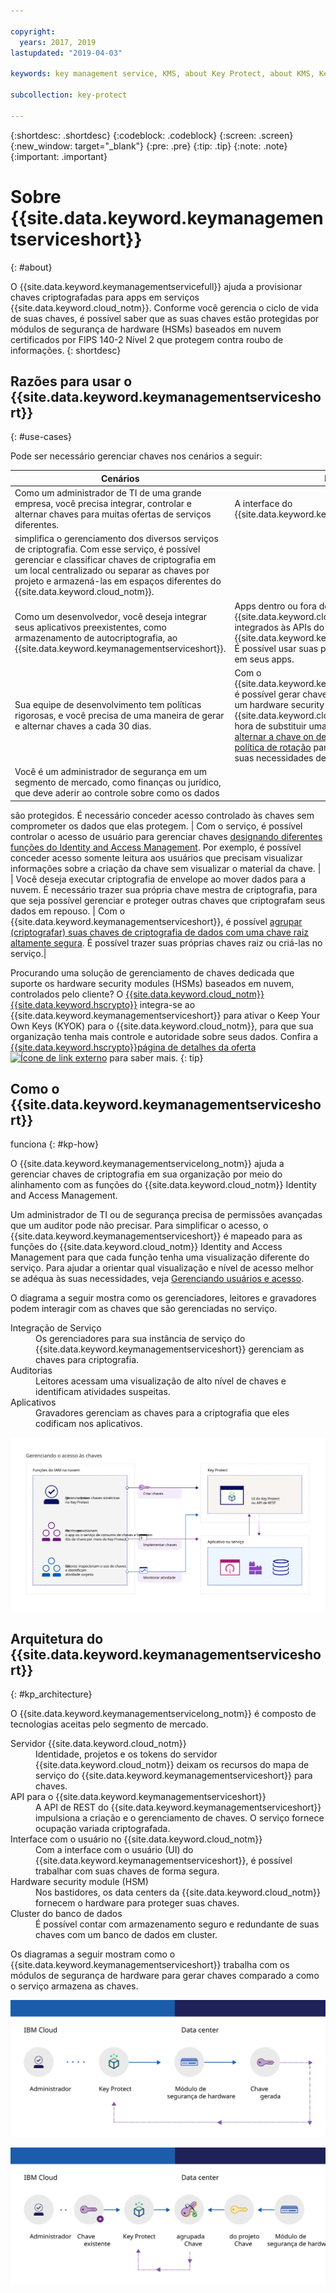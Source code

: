 ```yaml
---

copyright:
  years: 2017, 2019
lastupdated: "2019-04-03"

keywords: key management service, KMS, about Key Protect, about KMS, Key Protect use cases, KMS use cases

subcollection: key-protect

---
```


{:shortdesc: .shortdesc}
{:codeblock: .codeblock}
{:screen: .screen}
{:new_window: target="_blank"}
{:pre: .pre}
{:tip: .tip}
{:note: .note}
{:important: .important}

# Sobre {{site.data.keyword.keymanagementserviceshort}}
{: #about}

O {{site.data.keyword.keymanagementservicefull}} ajuda a provisionar chaves criptografadas para apps em serviços {{site.data.keyword.cloud_notm}}. Conforme você gerencia o ciclo de vida de suas chaves, é possível saber que as suas chaves estão protegidas por módulos de segurança de hardware (HSMs) baseados em nuvem certificados por FIPS 140-2 Nível 2 que protegem contra roubo de
informações.
{: shortdesc}

## Razões para usar o {{site.data.keyword.keymanagementserviceshort}}
{: #use-cases}

Pode ser necessário gerenciar chaves nos cenários a seguir:

| Cenários | Razões|
| --- | ---- |
| Como um administrador de TI de uma grande empresa, você precisa integrar, controlar e alternar chaves para muitas ofertas de serviços diferentes. | A interface do {{site.data.keyword.keymanagementserviceshort}}
simplifica o gerenciamento dos diversos serviços de criptografia. Com esse serviço, é possível gerenciar e classificar chaves de criptografia em um local centralizado ou separar as chaves por projeto e armazená-las em espaços diferentes do {{site.data.keyword.cloud_notm}}. |
| Como um desenvolvedor, você deseja integrar seus aplicativos preexistentes, como armazenamento de autocriptografia, ao {{site.data.keyword.keymanagementserviceshort}}. | Apps dentro ou fora do {{site.data.keyword.cloud_notm}} podem ser integrados às APIs do {{site.data.keyword.keymanagementserviceshort}}. É possível usar suas próprias chaves existentes em seus apps. |
| Sua equipe de desenvolvimento tem políticas rigorosas, e você precisa de uma maneira de gerar e alternar chaves a cada 30 dias. | Com o {{site.data.keyword.keymanagementserviceshort}}, é possível gerar chaves rapidamente por meio de um hardware security module (HSM) do {{site.data.keyword.cloud_notm}}. Quando for a hora de substituir uma chave, será possível [alternar a chave on demand](/docs/services/key-protect?topic=key-protect-rotate-keys) ou [configurar uma política de rotação](/docs/services/key-protect?topic=key-protect-set-rotation-policy) para que a chave atenda às suas necessidades de segurança em andamento. |
| Você é um administrador de segurança em um segmento de mercado, como finanças ou jurídico, que deve aderir ao controle sobre como os dados
são protegidos. É necessário conceder acesso controlado às chaves sem comprometer os dados
que elas protegem. | Com o serviço, é possível controlar o acesso de usuário para gerenciar chaves [designando diferentes funções do Identity and Access Management](/docs/services/key-protect?topic=key-protect-manage-access#roles). Por exemplo, é possível conceder acesso somente leitura aos usuários
que precisam visualizar informações sobre a criação da chave sem visualizar o material da chave. |
| Você deseja executar criptografia de envelope ao mover dados para a nuvem. É necessário trazer sua própria chave mestra de criptografia, para que seja possível gerenciar e proteger outras chaves que criptografam seus dados em repouso. | Com o {{site.data.keyword.keymanagementserviceshort}}, é possível [agrupar (criptografar) suas chaves de criptografia de dados com uma chave raiz altamente segura](/docs/services/key-protect?topic=key-protect-envelope-encryption). É possível trazer suas próprias chaves raiz ou criá-las no serviço.|

Procurando uma solução de gerenciamento de chaves dedicada que suporte os hardware security modules (HSMs) baseados em nuvem, controlados pelo cliente? O [{{site.data.keyword.cloud_notm}} {{site.data.keyword.hscrypto}}](/docs/services/hs-crypto?topic=hs-crypto-get-started) integra-se ao {{site.data.keyword.keymanagementserviceshort}} para ativar o Keep Your Own Keys (KYOK) para o {{site.data.keyword.cloud_notm}}, para que sua organização tenha mais controle e autoridade sobre seus dados. Confira a [{{site.data.keyword.hscrypto}}página de detalhes da oferta ![Ícone de link externo](../../icons/launch-glyph.svg "Ícone de link externo")](https://{DomainName}/catalog/services/hyper-protect-crypto-services) para saber mais.
{: tip}

## Como o {{site.data.keyword.keymanagementserviceshort}}
funciona
{: #kp-how}

O {{site.data.keyword.keymanagementservicelong_notm}} ajuda a gerenciar chaves de criptografia em sua organização por meio do alinhamento com as funções do {{site.data.keyword.cloud_notm}} Identity and Access Management.

Um
administrador de TI ou de segurança precisa de permissões avançadas que um auditor pode não
precisar. Para simplificar o acesso, o {{site.data.keyword.keymanagementserviceshort}} é mapeado para as funções do {{site.data.keyword.cloud_notm}} Identity and Access Management para que cada função tenha uma visualização diferente do serviço. Para ajudar a orientar qual visualização e nível de acesso melhor se adéqua às suas necessidades, veja [Gerenciando usuários e acesso](/docs/services/key-protect?topic=key-protect-manage-access#roles).

O diagrama a seguir mostra como os gerenciadores, leitores e gravadores podem interagir com as chaves que são
gerenciadas no serviço.

<dl>
  <dt>Integração de Serviço</dt>
    <dd>Os gerenciadores para sua instância de serviço do {{site.data.keyword.keymanagementserviceshort}}
gerenciam as chaves para criptografia.</dd>
  <dt>Auditorias</dt>
    <dd>Leitores acessam uma visualização de alto nível de chaves e identificam atividades suspeitas.</dd>
  <dt>Aplicativos</dt>
    <dd>Gravadores gerenciam as chaves para a criptografia que eles codificam nos aplicativos.</dd>
</dl>

![O diagrama mostra os mesmos componentes conforme descrito na lista de definição anterior](images/keys-use-cases_min.svg)

## Arquitetura do {{site.data.keyword.keymanagementserviceshort}}
{: #kp_architecture}

O {{site.data.keyword.keymanagementservicelong_notm}}
é composto de tecnologias aceitas pelo segmento de mercado.

<dl>
  <dt>Servidor {{site.data.keyword.cloud_notm}}</dt>
    <dd>Identidade, projetos e os tokens do servidor {{site.data.keyword.cloud_notm}} deixam os recursos do mapa de serviço do {{site.data.keyword.keymanagementserviceshort}} para chaves.</dd>
  <dt>API para o {{site.data.keyword.keymanagementserviceshort}}</dt>
    <dd>A API de REST do {{site.data.keyword.keymanagementserviceshort}}
impulsiona a criação e o gerenciamento de chaves. O serviço fornece ocupação variada criptografada.</dd>
  <dt>Interface com o usuário no {{site.data.keyword.cloud_notm}}</dt>
    <dd>Com a interface com o usuário (UI) do {{site.data.keyword.keymanagementserviceshort}}, é possível trabalhar com suas chaves de forma segura.</dd>
  <dt>Hardware security module (HSM)</dt>
    <dd>Nos bastidores, os data centers da {{site.data.keyword.cloud_notm}} fornecem o hardware para proteger suas chaves.</dd>
  <dt>Cluster do banco de dados</dt>
    <dd>É possível contar com armazenamento seguro e redundante de suas
chaves com um banco de dados em cluster.</dd>
</dl>

Os diagramas a seguir mostram como o {{site.data.keyword.keymanagementserviceshort}}
trabalha com os módulos de segurança de hardware para gerar chaves
comparado a como o serviço armazena as chaves.

![O diagrama mostra como as chaves são geradas.](images/generated-key_min.svg)

![O diagrama mostra como as chaves existentes são armazenadas.](images/stored-key_min.svg)
